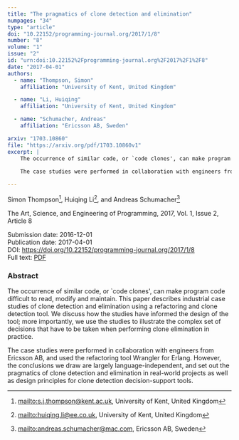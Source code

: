 ```yaml
---
title: "The pragmatics of clone detection and elimination"
numpages: "34"
type: "article"
doi: "10.22152/programming-journal.org/2017/1/8"
number: "8"
volume: "1"
issue: "2"
id: "urn:doi:10.22152%2Fprogramming-journal.org%2F2017%2F1%2F8"
date: "2017-04-01"
authors: 
  - name: "Thompson, Simon"
    affiliation: "University of Kent, United Kingdom"

  - name: "Li, Huiqing"
    affiliation: "University of Kent, United Kingdom"

  - name: "Schumacher, Andreas"
    affiliation: "Ericsson AB, Sweden"

arxiv: "1703.10860"
file: "https://arxiv.org/pdf/1703.10860v1"
excerpt: |
    The occurrence of similar code, or `code clones', can make program code difficult to read, modify and maintain. This paper describes industrial case studies of clone detection and elimination using a refactoring and clone detection tool. We discuss how the studies have informed the design of the tool; more importantly, we use the studies to illustrate the complex set of decisions that have to be taken when performing clone elimination in practice. 
    
    The case studies were performed in collaboration with engineers from Ericsson AB, and used the refactoring tool Wrangler for Erlang. However, the conclusions we draw are largely language-independent, and set out the pragmatics of clone detection and elimination in real-world projects as well as design principles for clone detection decision-support tools.

---
```

Simon Thompson[^1], Huiqing Li[^2], and Andreas Schumacher[^3]

The Art, Science, and Engineering of Programming, 2017, Vol. 1, Issue 2, Article 8

Submission date: 2016-12-01  
Publication date: 2017-04-01  
DOI: <https://doi.org/10.22152/programming-journal.org/2017/1/8>  
Full text: [PDF](https://arxiv.org/pdf/1703.10860v1)  


### Abstract

The occurrence of similar code, or `code clones', can make program code difficult to read, modify and maintain. This paper describes industrial case studies of clone detection and elimination using a refactoring and clone detection tool. We discuss how the studies have informed the design of the tool; more importantly, we use the studies to illustrate the complex set of decisions that have to be taken when performing clone elimination in practice. 

The case studies were performed in collaboration with engineers from Ericsson AB, and used the refactoring tool Wrangler for Erlang. However, the conclusions we draw are largely language-independent, and set out the pragmatics of clone detection and elimination in real-world projects as well as design principles for clone detection decision-support tools.


[^1]: <mailto:s.j.thompson@kent.ac.uk>, University of Kent, United Kingdom

[^2]: <mailto:huiqing.li@ee.co.uk>, University of Kent, United Kingdom

[^3]: <mailto:andreas.schumacher@mac.com>, Ericsson AB, Sweden

